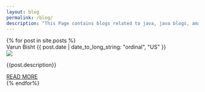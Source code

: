 ```yaml
---
layout: blog
permalink: /blog/
description: "This Page contains blogs related to java, java blogs, amazon S3 blogs"
---
```

<div id="blog-posts">
<div class="grid-container">
{% for post in site.posts %}
<div class="card">
  <div class="card-info">
    <span> <i class="fa fa-user user-icon" aria-hidden="true"></i> Varun Bisht</span>  
    <span class="clockCont"> <i class="fa fa-clock-o clock-icon"></i>{{ post.date | date_to_long_string: "ordinal", "US" }}</span>
  </div>
  <div class="bg-img">
    <img src="{{post.image}}">
  </div>
  <div class="content">    
    <p>{{post.description}}</p>
    <a href='{{post.url}}'> READ MORE</a>
  </div>
</div>
{% endfor%}
</div>
</div>
